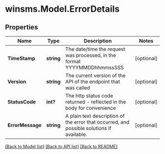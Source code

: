 # winsms.Model.ErrorDetails
## Properties

Name | Type | Description | Notes
------------ | ------------- | ------------- | -------------
**TimeStamp** | **string** | The date/time the request was processed, in the format YYYYMMDDhhmmssSSS  | [optional] 
**Version** | **string** | The current version of the API of the endpoint that was called  | [optional] 
**StatusCode** | **int?** | The http status code returned - reflected in the body for convenience  | [optional] 
**ErrorMessage** | **string** | A plain text description of the error that occurred, and possible solutions if available.   | [optional] 

[[Back to Model list]](../README.md#documentation-for-models) [[Back to API list]](../README.md#documentation-for-api-endpoints) [[Back to README]](../README.md)

